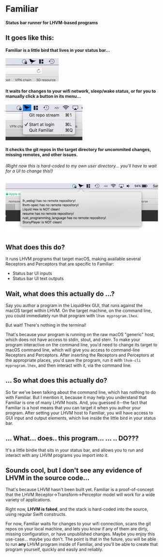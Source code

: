 #  Familiar
#### Status bar runner for LHVM-based programs

## It goes like this:

#### Familiar is a little bird that lives in your status bar...
![Familiar app icon in the status bar](assets/status_bar.png)


#### It waits for changes to your wifi network, sleep/wake status, or for you to manually click a button in its menu...
![Familiar status bar menu](assets/menu.png)

#### It checks the git repos in the target directory for uncommited changes, missing remotes, and other issues.
###### (Right now this is hard-coded to my own user directory... you'll have to wait for a UI to change this!)
![Familiar app icon in the status bar](assets/chirp_chirp.png)

## What does this do?

It runs LHVM programs that target macOS, making available several Receptors and Perceptors that are specific to Familiar:

- Status bar UI inputs
- Status bar UI text outputs

## Wait, what does this actually do ...?

Say you author a program in the LiquidHex GUI, that runs against the macOS target within LHVM.  On the target machine, on the command line, you could immediately run that program with `lhvm myprogram.lhex`.

But wait!  There's nothing in the terminal!

That's because your program is running on the raw macOS "generic" host, which does not have access to stdin, stout, and sterr.  To make your program interactive on the command line, you'd need to change its target to macOS command line, which will give you access to command-line Receptors and Perceptors.  After inserting the Receptors and Perceptors at the appropriate places, you'd save the program, run it with `lhvm-cli myprogram.lhex`, and then interact with it, via the command line.

## ... So what does this actually do?

So far we've been talking about the command line, which has nothing to do with Familiar.  But I mention it, because it may help you understand that Familiar is one of many LHVM hosts.  And, you guessed it--the fact that Familiar is a host means that you can target it when you author your program.  After setting your LHVM host to Familiar, you will have access to GUI input and output elements, which live inside the little bird in your status bar.

## ... What... does.. this program... ... .. DO???

It's a little birdie that sits in your status bar, and allows you to run and interact with any LHVM programs you import into it.


## Sounds cool, but I don't see any evidence of LHVM in the source code...

That's because LHVM hasn't been built yet.  Familiar is a proof-of-concept that the LHVM Receptor->Transform->Perceptor model will work for a wide variety of applications.

Right now, **LHVM is faked**, and the stack is hard-coded into the source, using regular Swift constructs.

For now, Familiar waits for changes to your wifi connection, scans the git repos on your local machine, and lets you know if any of them are dirty, missing configuration, or have unpublished changes.  Maybe you enjoy this use-case... maybe you don't.  The point is that in the future, you will be able to run **any** LHVM program inside of Familiar, and you'll be able to create that program yourself, quickly and easily and reliably.

